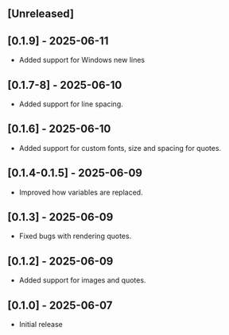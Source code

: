 ## [Unreleased]

## [0.1.9] - 2025-06-11

- Added support for Windows new lines

## [0.1.7-8] - 2025-06-10

- Added support for line spacing.

## [0.1.6] - 2025-06-10

- Added support for custom fonts, size and spacing for quotes.

## [0.1.4-0.1.5] - 2025-06-09

- Improved how variables are replaced.

## [0.1.3] - 2025-06-09

- Fixed bugs with rendering quotes.

## [0.1.2] - 2025-06-09

- Added support for images and quotes.

## [0.1.0] - 2025-06-07

- Initial release
